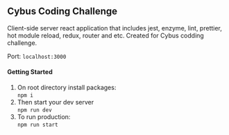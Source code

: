 ## Cybus Coding Challenge
Client-side server react application that includes jest, enzyme, lint, prettier, hot module reload, redux, router and etc. Created for Cybus codding challenge.<br>

Port: `localhost:3000`

#### Getting Started
1. On root directory install packages:<br>
`npm i`
2. Then start your dev server<br>
`npm run dev`
3. To run production:<br>
`npm run start`
